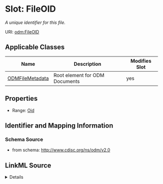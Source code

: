 # Slot: FileOID


_A unique identifier for this file._



URI: [odm:FileOID](http://www.cdisc.org/ns/odm/v2.0/FileOID)



<!-- no inheritance hierarchy -->




## Applicable Classes

| Name | Description | Modifies Slot |
| --- | --- | --- |
[ODMFileMetadata](ODMFileMetadata.md) | Root element for ODM Documents |  yes  |







## Properties

* Range: [Oid](Oid.md)





## Identifier and Mapping Information







### Schema Source


* from schema: http://www.cdisc.org/ns/odm/v2.0




## LinkML Source

<details>
```yaml
name: FileOID
description: A unique identifier for this file.
from_schema: http://www.cdisc.org/ns/odm/v2.0
rank: 1000
alias: FileOID
domain_of:
- ODMFileMetadata
range: oid

```
</details>